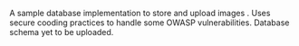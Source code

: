 A sample database implementation to store and upload images . Uses secure cooding practices to handle some OWASP vulnerabilities.
Database schema yet to be uploaded. 

